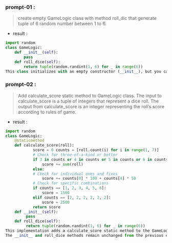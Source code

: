 ### prompt-01 :
> create empty  GameLogic class  with method roll_dic that generate tuple of 6 random number between 1 to 6.
- result :
```python
import random
class GameLogic:
    def __init__(self):
        pass
    def roll_dice(self):
        return tuple(random.randint(1, 6) for _ in range(6))
This class initializes with an empty constructor (__init__), but you can add any necessary attributes or methods to it as your game develops. The roll_dice method uses Pythons built-in random module to generate a tuple of 6 random integers between 1 and 6 using a list comprehension and the randint function.
```
### prompt-02 :
> Add calculate_score static method to GameLogic class.
The input to calculate_score is a tuple of integers that represent a dice roll.
The output from calculate_score is an integer representing the roll’s score according to rules of game.
- result :
```python
import random
class GameLogic:
    @staticmethod
    def calculate_score(roll):
            score = 0 counts = [roll.count(i) for i in range(1, 7)]
            # Check for three-of-a-kind or better
            if 3 in counts or 4 in counts or 5 in counts or 6 in counts:
                score += sum(roll)
            else:
            # Check for individual ones and fives
                score += counts[0] * 100 + counts[4] * 50
            # Check for specific combinations
            if counts == [1, 2, 3, 4, 5, 6]:
                score = 1500
            elif counts == [2, 2, 2, 2, 2, 2]:
                score = 2500
            return score
    def __init__(self):
         pass
    def roll_dice(self):
         return tuple(random.randint(1, 6) for _ in range(6))
This implementation adds a calculate_score static method to the GameLogic class. The method takes in a tuple roll that represents a dice roll and computes the score according to the rules of the game. The logic of the calculate_score method is based on common scoring rules for the dice game called "Farkle."
The __init__ and roll_dice methods remain unchanged from the previous example.
```